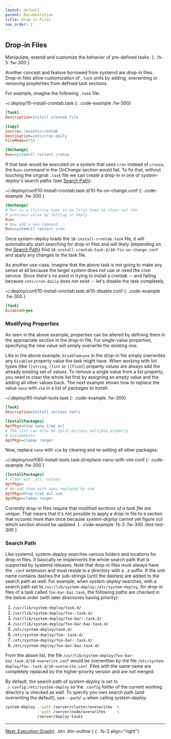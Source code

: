 ```yaml
---
layout: default
parent: Documentation
title: Drop-in Files
nav_order: 2
---
```



## Drop-in Files

Manipulate, extend and customize the behavior of pre-defined tasks.
{: .fs-5 .fw-300 }

Another concept and feature borrowed from systemd are drop-in files. Drop-in files allow
customization of `.task` units by adding, overwriting or removing propterties from defined
task sections.

For example, imagine the following `.task` file:

~/.deploy/10-install-crontab.task
{: .code-example .fw-300}

```ini
[Task]
Description=Install crontab file

[Copy]
Source=./assets/crontab
Destination=/etc/cron.daily
FileMode=0755

[OnChange]
Run=systemctl restart cronie
```

If that task would be executed on a system that uses `cron` instead of `cronie`, the `Run=`
command in the *OnChange* section would fail. To fix that, without touching the original
`.task` file we can create a drop-in in one of *system-deploy*'s search paths (see [Search Path](#search-path)):

~/.deploy/conf/10-install-crontab.task.d/10-fix-on-change.conf
{: .code-example .fw-300 }

```ini
[OnChange]
# Run is a []string type so we first need to clear out the
# previous value by setting in empty.
Run=
# Now add a new command
Run=systemctl restart cron
```

Once *system-deploy* loads the `10-install-crontab.task` file, it will automatically start
searching for drop-in files and will likely (depending on the [Search Path](#search-path))
find `10-install-crontab.task.d/10-fix-on-change.conf` and apply any changes to the task
file.

As another use-case, imagine that the above task is not going to make any sense at all
because the target system does not use or need the cron service. Since there's no point
in trying to install a crontab -- and failing because `/etc/cron.daily` does not exist --
let's disable the task completely.

~/.deploy/conf/10-install-crontab.task.d/10-disable.conf
{: .code-example .fw-300 }

```ini
[Task]
Disabled=yes
```

### Modifying Properties

As seen in the above example, properties can be altered by defining them in the appropriate
section in the drop-in file. For single-value properties, specifying the new value will
simply overwrite the existing one.

Like in the above example, `Disabled=yes` in the drop-in file simply overwrites any `Disabled`
property value the task might have. When working with list types (like `[]string`, `[]int` or
`[]float`) property values are always add the already existing set of values. To remove a single
value from a list property, you need to clear the whole list first by assigning an empty value
and the adding all other values back. The next example shows how to replace the value `nano`
with `vim` in a list of packages to install:

~/.deploy/80-install-tools.task
{: .code-example .fw-300}

```ini
[Task]
Description=Install various tools

[InstallPackages]
AptPkgs=htop nano tree acl
# The list can also be split accross multiple property
# assignments
AptPkgs=clamav ranger
```

Now, replace `nano` with `vim` by clearing and re-adding all other packages:

~/.deploy/conf/80-install-tools.task.d/replace-nano-with-vim.conf
{: .code-example .fw-300 }

```ini
[InstallPackages]
# Clear out _all_ values
AptPkgs=
# Re-add them with nano replaced by vim
AptPkgs=htop tree acl vim
AptPkgs=clamav ranger
```

Currently drop-in files require that modified *sections of a task file are unique*. That
means that it's not possible to apply a drop-in file to a section that occures more
than once because *system-deploy* cannot yet figure out which section should be updated.
{: .code-example .fs-3 .fw-300 .text-red-300 }

### Search Path

Like systemd, *system-deploy* searches various folders and locations for drop-in files.
It basically re-implements the whole search path that is supported by systemd releases.
Note that drop-in files must always have the `.conf` extension and must reside in a
directory with a `.d` suffix. If the unit name contains dashes the sub-strings (until
the dashes) are added to the search path as well. For example, when *system-deploy* 
searches, with a search path set to `/usr/lib/system-deploy:/etc/system-deploy`,
for drop-in files of a task called `foo-bar-baz.task`, the following paths
are checked in the below order (with later directories having priority):

1. `/usr/lib/system-deploy/task.d/`
2. `/usr/lib/system-deploy/foo-.task.d/`
3. `/usr/lib/system-deploy/foo-bar-.task.d/`
4. `/usr/lib/system-deploy/foo-bar-baz.task.d/`
5. `/etc/system-deploy/task.d/`
6. `/etc/system-deploy/foo-.task.d/`
7. `/etc/system-deploy/foo-bar-.task.d/`
8. `/etc/system-deploy/foo-bar-baz.task.d/`

From the above list, the file `/usr/lib/system-deploy/foo-bar-baz.task.d/10-overwrite.conf` would be overwritten
by the file `/etc/system-deploy/foo-.task.d/10-overwrite.conf`. Files with the same name are
completely replaced by the higher-priority version and are *not* merged.

By default, the search path of *system-deploy* is set to `./.config:/etc/system-deploy` so the `.config`
folder of the current working directory is checked as well. To specify you own search path (and overwriting
the default), use `--path`/`-p` when calling *system-deploy*.

```bash
system-deploy --path /server/cluster/overwrites  \
              --path /server/node/overwrites     \
              /server/deploy-tasks
```

---

[Next: Execution Graph](./30-execution-graph.md){: .btn .btn-outline }
{: .fs-3 align="right"}
